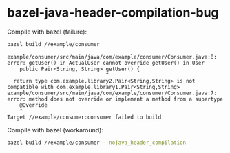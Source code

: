# bazel-java-header-compilation-bug

Compile with bazel (failure):

```sh
bazel build //example/consumer
```

```
example/consumer/src/main/java/com/example/consumer/Consumer.java:8: error: getUser() in ActualUser cannot override getUser() in User
    public Pair<String, String> getUser() {
                                ^
  return type com.example.library2.Pair<String,String> is not compatible with com.example.library1.Pair<String,String>
example/consumer/src/main/java/com/example/consumer/Consumer.java:7: error: method does not override or implement a method from a supertype
    @Override
    ^
Target //example/consumer:consumer failed to build
```

Compile with bazel (workaround):

```sh
bazel build //example/consumer --nojava_header_compilation
```
